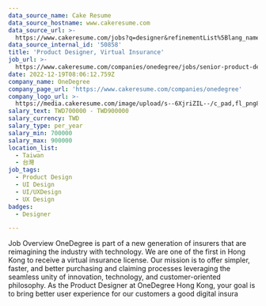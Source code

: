 ```yaml
---
data_source_name: Cake Resume
data_source_hostname: www.cakeresume.com
data_source_url: >-
  https://www.cakeresume.com/jobs?q=designer&refinementList%5Blang_name%5D%5B0%5D=English&refinementList%5Bsalary_type%5D=per_year
data_source_internal_id: '50858'
title: 'Product Designer, Virtual Insurance'
job_url: >-
  https://www.cakeresume.com/companies/onedegree/jobs/senior-product-designer-virtual-insurance-5c1ff9
date: 2022-12-19T08:06:12.759Z
company_name: OneDegree
company_page_url: 'https://www.cakeresume.com/companies/onedegree'
company_logo_url: >-
  https://media.cakeresume.com/image/upload/s--6XjriZIL--/c_pad,fl_png8,h_200,w_200/v1642045226/dn9ctblwuesbjr2edfkx.png
salary_text: TWD700000 - TWD900000
salary_currency: TWD
salary_type: per_year
salary_min: 700000
salary_max: 900000
location_list:
  - Taiwan
  - 台灣
job_tags:
  - Product Design
  - UI Design
  - UI/UXDesign
  - UX Design
badges:
  - Designer

---
```


Job Overview OneDegree is part of a new generation of insurers that are reimagining the industry with technology. We are one of the first in Hong Kong to receive a virtual insurance license. Our mission is to offer simpler, faster, and better purchasing and claiming processes leveraging the seamless unity of innovation, technology, and customer-oriented philosophy. As the Product Designer at OneDegree Hong Kong, your goal is to bring better user experience for our customers a good digital insura